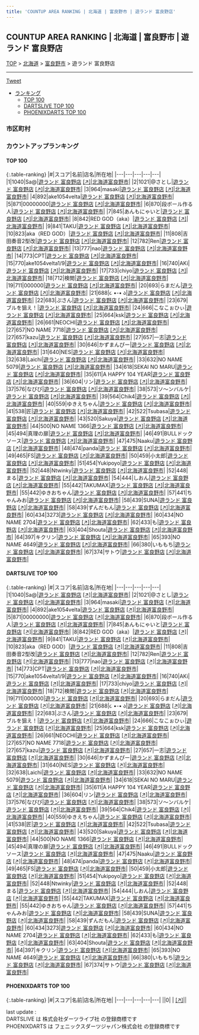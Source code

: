```yaml
---
title: 'COUNTUP AREA RANKING | 北海道 | 富良野市 | 遊ランド 富良野店'
---
```

## COUNTUP AREA RANKING | 北海道 | 富良野市 | 遊ランド 富良野店

[TOP](/darts/rank/) > [北海道](/darts/rank/北海道/) > [富良野市](/darts/rank/北海道/富良野市/) > 遊ランド 富良野店

___

<a href="https://twitter.com/share?ref_src=twsrc%5Etfw" data-text="COUNTUP AREA RANKING | 北海道富良野市遊ランド 富良野店" class="twitter-share-button" data-hashtags="DARTSLIVE,PHOENIXDARTS,darts,ダーツ" data-show-count="false">Tweet</a>

* [ランキング](#カウントアップランキング)
    * [TOP 100](#top-100)
    * [DARTSLIVE TOP 100](#dartslive-top-100)
    * [PHOENIXDARTS TOP 100](#phoenixdarts-top-100)

### 市区町村

<ul>

</ul>

### カウントアップランキング

#### TOP 100



{:.table-ranking}
|#|スコア|名前|店名|所在地|
|---|---|---|---|---|
|1|1040|<span class="rank-name-dl">Sa@</span>|<a href="/darts/rank/shops/1270241c1c98ce7f0d9b047a20a7ba1e.html">遊ランド 富良野店</a> <a href="https://search.dartslive.com/jp/shop/1270241c1c98ce7f0d9b047a20a7ba1e">[↗]</a>|<a href="/darts/rank/北海道/富良野市">北海道富良野市</a>|
|2|1021|<span class="rank-name-dl">@さとし</span>|<a href="/darts/rank/shops/1270241c1c98ce7f0d9b047a20a7ba1e.html">遊ランド 富良野店</a> <a href="https://search.dartslive.com/jp/shop/1270241c1c98ce7f0d9b047a20a7ba1e">[↗]</a>|<a href="/darts/rank/北海道/富良野市">北海道富良野市</a>|
|3|964|<span class="rank-name-dl">masaki</span>|<a href="/darts/rank/shops/1270241c1c98ce7f0d9b047a20a7ba1e.html">遊ランド 富良野店</a> <a href="https://search.dartslive.com/jp/shop/1270241c1c98ce7f0d9b047a20a7ba1e">[↗]</a>|<a href="/darts/rank/北海道/富良野市">北海道富良野市</a>|
|4|892|<span class="rank-name-dl">ake1054velta</span>|<a href="/darts/rank/shops/1270241c1c98ce7f0d9b047a20a7ba1e.html">遊ランド 富良野店</a> <a href="https://search.dartslive.com/jp/shop/1270241c1c98ce7f0d9b047a20a7ba1e">[↗]</a>|<a href="/darts/rank/北海道/富良野市">北海道富良野市</a>|
|5|871|<span class="rank-name-dl">00000000</span>|<a href="/darts/rank/shops/1270241c1c98ce7f0d9b047a20a7ba1e.html">遊ランド 富良野店</a> <a href="https://search.dartslive.com/jp/shop/1270241c1c98ce7f0d9b047a20a7ba1e">[↗]</a>|<a href="/darts/rank/北海道/富良野市">北海道富良野市</a>|
|6|870|<span class="rank-name-dl">段ボール作る人</span>|<a href="/darts/rank/shops/1270241c1c98ce7f0d9b047a20a7ba1e.html">遊ランド 富良野店</a> <a href="https://search.dartslive.com/jp/shop/1270241c1c98ce7f0d9b047a20a7ba1e">[↗]</a>|<a href="/darts/rank/北海道/富良野市">北海道富良野市</a>|
|7|845|<span class="rank-name-dl">あんもにゃいと</span>|<a href="/darts/rank/shops/1270241c1c98ce7f0d9b047a20a7ba1e.html">遊ランド 富良野店</a> <a href="https://search.dartslive.com/jp/shop/1270241c1c98ce7f0d9b047a20a7ba1e">[↗]</a>|<a href="/darts/rank/北海道/富良野市">北海道富良野市</a>|
|8|842|<span class="rank-name-dl">RED GOD（aka）</span>|<a href="/darts/rank/shops/1270241c1c98ce7f0d9b047a20a7ba1e.html">遊ランド 富良野店</a> <a href="https://search.dartslive.com/jp/shop/1270241c1c98ce7f0d9b047a20a7ba1e">[↗]</a>|<a href="/darts/rank/北海道/富良野市">北海道富良野市</a>|
|9|841|<span class="rank-name-dl">TAKU</span>|<a href="/darts/rank/shops/1270241c1c98ce7f0d9b047a20a7ba1e.html">遊ランド 富良野店</a> <a href="https://search.dartslive.com/jp/shop/1270241c1c98ce7f0d9b047a20a7ba1e">[↗]</a>|<a href="/darts/rank/北海道/富良野市">北海道富良野市</a>|
|10|823|<span class="rank-name-dl">aka（RED GOD）</span>|<a href="/darts/rank/shops/1270241c1c98ce7f0d9b047a20a7ba1e.html">遊ランド 富良野店</a> <a href="https://search.dartslive.com/jp/shop/1270241c1c98ce7f0d9b047a20a7ba1e">[↗]</a>|<a href="/darts/rank/北海道/富良野市">北海道富良野市</a>|
|11|808|<span class="rank-name-dl">吉田奏音2型改</span>|<a href="/darts/rank/shops/1270241c1c98ce7f0d9b047a20a7ba1e.html">遊ランド 富良野店</a> <a href="https://search.dartslive.com/jp/shop/1270241c1c98ce7f0d9b047a20a7ba1e">[↗]</a>|<a href="/darts/rank/北海道/富良野市">北海道富良野市</a>|
|12|782|<span class="rank-name-dl">Ren</span>|<a href="/darts/rank/shops/1270241c1c98ce7f0d9b047a20a7ba1e.html">遊ランド 富良野店</a> <a href="https://search.dartslive.com/jp/shop/1270241c1c98ce7f0d9b047a20a7ba1e">[↗]</a>|<a href="/darts/rank/北海道/富良野市">北海道富良野市</a>|
|13|777|<span class="rank-name-dl">nao</span>|<a href="/darts/rank/shops/1270241c1c98ce7f0d9b047a20a7ba1e.html">遊ランド 富良野店</a> <a href="https://search.dartslive.com/jp/shop/1270241c1c98ce7f0d9b047a20a7ba1e">[↗]</a>|<a href="/darts/rank/北海道/富良野市">北海道富良野市</a>|
|14|773|<span class="rank-name-dl">CPT</span>|<a href="/darts/rank/shops/1270241c1c98ce7f0d9b047a20a7ba1e.html">遊ランド 富良野店</a> <a href="https://search.dartslive.com/jp/shop/1270241c1c98ce7f0d9b047a20a7ba1e">[↗]</a>|<a href="/darts/rank/北海道/富良野市">北海道富良野市</a>|
|15|770|<span class="rank-name-dl">ake1054velta1/9</span>|<a href="/darts/rank/shops/1270241c1c98ce7f0d9b047a20a7ba1e.html">遊ランド 富良野店</a> <a href="https://search.dartslive.com/jp/shop/1270241c1c98ce7f0d9b047a20a7ba1e">[↗]</a>|<a href="/darts/rank/北海道/富良野市">北海道富良野市</a>|
|16|740|<span class="rank-name-dl">AKi</span>|<a href="/darts/rank/shops/1270241c1c98ce7f0d9b047a20a7ba1e.html">遊ランド 富良野店</a> <a href="https://search.dartslive.com/jp/shop/1270241c1c98ce7f0d9b047a20a7ba1e">[↗]</a>|<a href="/darts/rank/北海道/富良野市">北海道富良野市</a>|
|17|733|<span class="rank-name-dl">chiyo</span>|<a href="/darts/rank/shops/1270241c1c98ce7f0d9b047a20a7ba1e.html">遊ランド 富良野店</a> <a href="https://search.dartslive.com/jp/shop/1270241c1c98ce7f0d9b047a20a7ba1e">[↗]</a>|<a href="/darts/rank/北海道/富良野市">北海道富良野市</a>|
|18|712|<span class="rank-name-dl">検閲</span>|<a href="/darts/rank/shops/1270241c1c98ce7f0d9b047a20a7ba1e.html">遊ランド 富良野店</a> <a href="https://search.dartslive.com/jp/shop/1270241c1c98ce7f0d9b047a20a7ba1e">[↗]</a>|<a href="/darts/rank/北海道/富良野市">北海道富良野市</a>|
|19|711|<span class="rank-name-dl">000000</span>|<a href="/darts/rank/shops/1270241c1c98ce7f0d9b047a20a7ba1e.html">遊ランド 富良野店</a> <a href="https://search.dartslive.com/jp/shop/1270241c1c98ce7f0d9b047a20a7ba1e">[↗]</a>|<a href="/darts/rank/北海道/富良野市">北海道富良野市</a>|
|20|693|<span class="rank-name-dl">らまだん</span>|<a href="/darts/rank/shops/1270241c1c98ce7f0d9b047a20a7ba1e.html">遊ランド 富良野店</a> <a href="https://search.dartslive.com/jp/shop/1270241c1c98ce7f0d9b047a20a7ba1e">[↗]</a>|<a href="/darts/rank/北海道/富良野市">北海道富良野市</a>|
|21|688|<span class="rank-name-dl">૮ •-• ა</span>|<a href="/darts/rank/shops/1270241c1c98ce7f0d9b047a20a7ba1e.html">遊ランド 富良野店</a> <a href="https://search.dartslive.com/jp/shop/1270241c1c98ce7f0d9b047a20a7ba1e">[↗]</a>|<a href="/darts/rank/北海道/富良野市">北海道富良野市</a>|
|22|683|<span class="rank-name-dl">ぷさん</span>|<a href="/darts/rank/shops/1270241c1c98ce7f0d9b047a20a7ba1e.html">遊ランド 富良野店</a> <a href="https://search.dartslive.com/jp/shop/1270241c1c98ce7f0d9b047a20a7ba1e">[↗]</a>|<a href="/darts/rank/北海道/富良野市">北海道富良野市</a>|
|23|679|<span class="rank-name-dl">ブルを狙え！</span>|<a href="/darts/rank/shops/1270241c1c98ce7f0d9b047a20a7ba1e.html">遊ランド 富良野店</a> <a href="https://search.dartslive.com/jp/shop/1270241c1c98ce7f0d9b047a20a7ba1e">[↗]</a>|<a href="/darts/rank/北海道/富良野市">北海道富良野市</a>|
|24|666|<span class="rank-name-dl">こなこぉひぃ</span>|<a href="/darts/rank/shops/1270241c1c98ce7f0d9b047a20a7ba1e.html">遊ランド 富良野店</a> <a href="https://search.dartslive.com/jp/shop/1270241c1c98ce7f0d9b047a20a7ba1e">[↗]</a>|<a href="/darts/rank/北海道/富良野市">北海道富良野市</a>|
|25|664|<span class="rank-name-dl">ksk</span>|<a href="/darts/rank/shops/1270241c1c98ce7f0d9b047a20a7ba1e.html">遊ランド 富良野店</a> <a href="https://search.dartslive.com/jp/shop/1270241c1c98ce7f0d9b047a20a7ba1e">[↗]</a>|<a href="/darts/rank/北海道/富良野市">北海道富良野市</a>|
|26|661|<span class="rank-name-dl">NEOCHI</span>|<a href="/darts/rank/shops/1270241c1c98ce7f0d9b047a20a7ba1e.html">遊ランド 富良野店</a> <a href="https://search.dartslive.com/jp/shop/1270241c1c98ce7f0d9b047a20a7ba1e">[↗]</a>|<a href="/darts/rank/北海道/富良野市">北海道富良野市</a>|
|27|657|<span class="rank-name-dl">NO NAME 7718</span>|<a href="/darts/rank/shops/1270241c1c98ce7f0d9b047a20a7ba1e.html">遊ランド 富良野店</a> <a href="https://search.dartslive.com/jp/shop/1270241c1c98ce7f0d9b047a20a7ba1e">[↗]</a>|<a href="/darts/rank/北海道/富良野市">北海道富良野市</a>|
|27|657|<span class="rank-name-dl">kazu</span>|<a href="/darts/rank/shops/1270241c1c98ce7f0d9b047a20a7ba1e.html">遊ランド 富良野店</a> <a href="https://search.dartslive.com/jp/shop/1270241c1c98ce7f0d9b047a20a7ba1e">[↗]</a>|<a href="/darts/rank/北海道/富良野市">北海道富良野市</a>|
|27|657|<span class="rank-name-dl">一志</span>|<a href="/darts/rank/shops/1270241c1c98ce7f0d9b047a20a7ba1e.html">遊ランド 富良野店</a> <a href="https://search.dartslive.com/jp/shop/1270241c1c98ce7f0d9b047a20a7ba1e">[↗]</a>|<a href="/darts/rank/北海道/富良野市">北海道富良野市</a>|
|30|646|<span class="rank-name-dl">かずまんぴー</span>|<a href="/darts/rank/shops/1270241c1c98ce7f0d9b047a20a7ba1e.html">遊ランド 富良野店</a> <a href="https://search.dartslive.com/jp/shop/1270241c1c98ce7f0d9b047a20a7ba1e">[↗]</a>|<a href="/darts/rank/北海道/富良野市">北海道富良野市</a>|
|31|640|<span class="rank-name-dl">NES</span>|<a href="/darts/rank/shops/1270241c1c98ce7f0d9b047a20a7ba1e.html">遊ランド 富良野店</a> <a href="https://search.dartslive.com/jp/shop/1270241c1c98ce7f0d9b047a20a7ba1e">[↗]</a>|<a href="/darts/rank/北海道/富良野市">北海道富良野市</a>|
|32|638|<span class="rank-name-dl">Laichi</span>|<a href="/darts/rank/shops/1270241c1c98ce7f0d9b047a20a7ba1e.html">遊ランド 富良野店</a> <a href="https://search.dartslive.com/jp/shop/1270241c1c98ce7f0d9b047a20a7ba1e">[↗]</a>|<a href="/darts/rank/北海道/富良野市">北海道富良野市</a>|
|33|632|<span class="rank-name-dl">NO NAME 5079</span>|<a href="/darts/rank/shops/1270241c1c98ce7f0d9b047a20a7ba1e.html">遊ランド 富良野店</a> <a href="https://search.dartslive.com/jp/shop/1270241c1c98ce7f0d9b047a20a7ba1e">[↗]</a>|<a href="/darts/rank/北海道/富良野市">北海道富良野市</a>|
|34|618|<span class="rank-name-dl">SEKAI NO MARU</span>|<a href="/darts/rank/shops/1270241c1c98ce7f0d9b047a20a7ba1e.html">遊ランド 富良野店</a> <a href="https://search.dartslive.com/jp/shop/1270241c1c98ce7f0d9b047a20a7ba1e">[↗]</a>|<a href="/darts/rank/北海道/富良野市">北海道富良野市</a>|
|35|611|<span class="rank-name-dl">A HAPPY 104 YEAR</span>|<a href="/darts/rank/shops/1270241c1c98ce7f0d9b047a20a7ba1e.html">遊ランド 富良野店</a> <a href="https://search.dartslive.com/jp/shop/1270241c1c98ce7f0d9b047a20a7ba1e">[↗]</a>|<a href="/darts/rank/北海道/富良野市">北海道富良野市</a>|
|36|604|<span class="rank-name-dl">リン</span>|<a href="/darts/rank/shops/1270241c1c98ce7f0d9b047a20a7ba1e.html">遊ランド 富良野店</a> <a href="https://search.dartslive.com/jp/shop/1270241c1c98ce7f0d9b047a20a7ba1e">[↗]</a>|<a href="/darts/rank/北海道/富良野市">北海道富良野市</a>|
|37|576|<span class="rank-name-dl">なびび</span>|<a href="/darts/rank/shops/1270241c1c98ce7f0d9b047a20a7ba1e.html">遊ランド 富良野店</a> <a href="https://search.dartslive.com/jp/shop/1270241c1c98ce7f0d9b047a20a7ba1e">[↗]</a>|<a href="/darts/rank/北海道/富良野市">北海道富良野市</a>|
|38|573|<span class="rank-name-dl">ソ～ンバルケ</span>|<a href="/darts/rank/shops/1270241c1c98ce7f0d9b047a20a7ba1e.html">遊ランド 富良野店</a> <a href="https://search.dartslive.com/jp/shop/1270241c1c98ce7f0d9b047a20a7ba1e">[↗]</a>|<a href="/darts/rank/北海道/富良野市">北海道富良野市</a>|
|39|564|<span class="rank-name-dl">Chik4</span>|<a href="/darts/rank/shops/1270241c1c98ce7f0d9b047a20a7ba1e.html">遊ランド 富良野店</a> <a href="https://search.dartslive.com/jp/shop/1270241c1c98ce7f0d9b047a20a7ba1e">[↗]</a>|<a href="/darts/rank/北海道/富良野市">北海道富良野市</a>|
|40|559|<span class="rank-name-dl">ゆきえちゃん</span>|<a href="/darts/rank/shops/1270241c1c98ce7f0d9b047a20a7ba1e.html">遊ランド 富良野店</a> <a href="https://search.dartslive.com/jp/shop/1270241c1c98ce7f0d9b047a20a7ba1e">[↗]</a>|<a href="/darts/rank/北海道/富良野市">北海道富良野市</a>|
|41|538|<span class="rank-name-dl">匠</span>|<a href="/darts/rank/shops/1270241c1c98ce7f0d9b047a20a7ba1e.html">遊ランド 富良野店</a> <a href="https://search.dartslive.com/jp/shop/1270241c1c98ce7f0d9b047a20a7ba1e">[↗]</a>|<a href="/darts/rank/北海道/富良野市">北海道富良野市</a>|
|42|522|<span class="rank-name-dl">Tsubasa</span>|<a href="/darts/rank/shops/1270241c1c98ce7f0d9b047a20a7ba1e.html">遊ランド 富良野店</a> <a href="https://search.dartslive.com/jp/shop/1270241c1c98ce7f0d9b047a20a7ba1e">[↗]</a>|<a href="/darts/rank/北海道/富良野市">北海道富良野市</a>|
|43|520|<span class="rank-name-dl">Sakuya</span>|<a href="/darts/rank/shops/1270241c1c98ce7f0d9b047a20a7ba1e.html">遊ランド 富良野店</a> <a href="https://search.dartslive.com/jp/shop/1270241c1c98ce7f0d9b047a20a7ba1e">[↗]</a>|<a href="/darts/rank/北海道/富良野市">北海道富良野市</a>|
|44|500|<span class="rank-name-dl">NO NAME 1366</span>|<a href="/darts/rank/shops/1270241c1c98ce7f0d9b047a20a7ba1e.html">遊ランド 富良野店</a> <a href="https://search.dartslive.com/jp/shop/1270241c1c98ce7f0d9b047a20a7ba1e">[↗]</a>|<a href="/darts/rank/北海道/富良野市">北海道富良野市</a>|
|45|494|<span class="rank-name-dl">真理の扉</span>|<a href="/darts/rank/shops/1270241c1c98ce7f0d9b047a20a7ba1e.html">遊ランド 富良野店</a> <a href="https://search.dartslive.com/jp/shop/1270241c1c98ce7f0d9b047a20a7ba1e">[↗]</a>|<a href="/darts/rank/北海道/富良野市">北海道富良野市</a>|
|46|491|<span class="rank-name-dl">BULLドックソース</span>|<a href="/darts/rank/shops/1270241c1c98ce7f0d9b047a20a7ba1e.html">遊ランド 富良野店</a> <a href="https://search.dartslive.com/jp/shop/1270241c1c98ce7f0d9b047a20a7ba1e">[↗]</a>|<a href="/darts/rank/北海道/富良野市">北海道富良野市</a>|
|47|475|<span class="rank-name-dl">Naaku</span>|<a href="/darts/rank/shops/1270241c1c98ce7f0d9b047a20a7ba1e.html">遊ランド 富良野店</a> <a href="https://search.dartslive.com/jp/shop/1270241c1c98ce7f0d9b047a20a7ba1e">[↗]</a>|<a href="/darts/rank/北海道/富良野市">北海道富良野市</a>|
|48|474|<span class="rank-name-dl">panda</span>|<a href="/darts/rank/shops/1270241c1c98ce7f0d9b047a20a7ba1e.html">遊ランド 富良野店</a> <a href="https://search.dartslive.com/jp/shop/1270241c1c98ce7f0d9b047a20a7ba1e">[↗]</a>|<a href="/darts/rank/北海道/富良野市">北海道富良野市</a>|
|49|465|<span class="rank-name-dl">FS</span>|<a href="/darts/rank/shops/1270241c1c98ce7f0d9b047a20a7ba1e.html">遊ランド 富良野店</a> <a href="https://search.dartslive.com/jp/shop/1270241c1c98ce7f0d9b047a20a7ba1e">[↗]</a>|<a href="/darts/rank/北海道/富良野市">北海道富良野市</a>|
|50|459|<span class="rank-name-dl">小太郎</span>|<a href="/darts/rank/shops/1270241c1c98ce7f0d9b047a20a7ba1e.html">遊ランド 富良野店</a> <a href="https://search.dartslive.com/jp/shop/1270241c1c98ce7f0d9b047a20a7ba1e">[↗]</a>|<a href="/darts/rank/北海道/富良野市">北海道富良野市</a>|
|51|454|<span class="rank-name-dl">Yukipoyo</span>|<a href="/darts/rank/shops/1270241c1c98ce7f0d9b047a20a7ba1e.html">遊ランド 富良野店</a> <a href="https://search.dartslive.com/jp/shop/1270241c1c98ce7f0d9b047a20a7ba1e">[↗]</a>|<a href="/darts/rank/北海道/富良野市">北海道富良野市</a>|
|52|448|<span class="rank-name-dl">Ntwinky</span>|<a href="/darts/rank/shops/1270241c1c98ce7f0d9b047a20a7ba1e.html">遊ランド 富良野店</a> <a href="https://search.dartslive.com/jp/shop/1270241c1c98ce7f0d9b047a20a7ba1e">[↗]</a>|<a href="/darts/rank/北海道/富良野市">北海道富良野市</a>|
|52|448|<span class="rank-name-dl">まる</span>|<a href="/darts/rank/shops/1270241c1c98ce7f0d9b047a20a7ba1e.html">遊ランド 富良野店</a> <a href="https://search.dartslive.com/jp/shop/1270241c1c98ce7f0d9b047a20a7ba1e">[↗]</a>|<a href="/darts/rank/北海道/富良野市">北海道富良野市</a>|
|54|444|<span class="rank-name-dl">しおん</span>|<a href="/darts/rank/shops/1270241c1c98ce7f0d9b047a20a7ba1e.html">遊ランド 富良野店</a> <a href="https://search.dartslive.com/jp/shop/1270241c1c98ce7f0d9b047a20a7ba1e">[↗]</a>|<a href="/darts/rank/北海道/富良野市">北海道富良野市</a>|
|55|442|<span class="rank-name-dl">TAKUMAX</span>|<a href="/darts/rank/shops/1270241c1c98ce7f0d9b047a20a7ba1e.html">遊ランド 富良野店</a> <a href="https://search.dartslive.com/jp/shop/1270241c1c98ce7f0d9b047a20a7ba1e">[↗]</a>|<a href="/darts/rank/北海道/富良野市">北海道富良野市</a>|
|55|442|<span class="rank-name-dl">ゆきおちゃん</span>|<a href="/darts/rank/shops/1270241c1c98ce7f0d9b047a20a7ba1e.html">遊ランド 富良野店</a> <a href="https://search.dartslive.com/jp/shop/1270241c1c98ce7f0d9b047a20a7ba1e">[↗]</a>|<a href="/darts/rank/北海道/富良野市">北海道富良野市</a>|
|57|441|<span class="rank-name-dl">ちゃんみお</span>|<a href="/darts/rank/shops/1270241c1c98ce7f0d9b047a20a7ba1e.html">遊ランド 富良野店</a> <a href="https://search.dartslive.com/jp/shop/1270241c1c98ce7f0d9b047a20a7ba1e">[↗]</a>|<a href="/darts/rank/北海道/富良野市">北海道富良野市</a>|
|58|439|<span class="rank-name-dl">SUNA</span>|<a href="/darts/rank/shops/1270241c1c98ce7f0d9b047a20a7ba1e.html">遊ランド 富良野店</a> <a href="https://search.dartslive.com/jp/shop/1270241c1c98ce7f0d9b047a20a7ba1e">[↗]</a>|<a href="/darts/rank/北海道/富良野市">北海道富良野市</a>|
|58|439|<span class="rank-name-dl">ずんだもん</span>|<a href="/darts/rank/shops/1270241c1c98ce7f0d9b047a20a7ba1e.html">遊ランド 富良野店</a> <a href="https://search.dartslive.com/jp/shop/1270241c1c98ce7f0d9b047a20a7ba1e">[↗]</a>|<a href="/darts/rank/北海道/富良野市">北海道富良野市</a>|
|60|434|<span class="rank-name-dl">3273</span>|<a href="/darts/rank/shops/1270241c1c98ce7f0d9b047a20a7ba1e.html">遊ランド 富良野店</a> <a href="https://search.dartslive.com/jp/shop/1270241c1c98ce7f0d9b047a20a7ba1e">[↗]</a>|<a href="/darts/rank/北海道/富良野市">北海道富良野市</a>|
|60|434|<span class="rank-name-dl">NO NAME 2704</span>|<a href="/darts/rank/shops/1270241c1c98ce7f0d9b047a20a7ba1e.html">遊ランド 富良野店</a> <a href="https://search.dartslive.com/jp/shop/1270241c1c98ce7f0d9b047a20a7ba1e">[↗]</a>|<a href="/darts/rank/北海道/富良野市">北海道富良野市</a>|
|62|433|<span class="rank-name-dl">も</span>|<a href="/darts/rank/shops/1270241c1c98ce7f0d9b047a20a7ba1e.html">遊ランド 富良野店</a> <a href="https://search.dartslive.com/jp/shop/1270241c1c98ce7f0d9b047a20a7ba1e">[↗]</a>|<a href="/darts/rank/北海道/富良野市">北海道富良野市</a>|
|63|404|<span class="rank-name-dl">Shouta</span>|<a href="/darts/rank/shops/1270241c1c98ce7f0d9b047a20a7ba1e.html">遊ランド 富良野店</a> <a href="https://search.dartslive.com/jp/shop/1270241c1c98ce7f0d9b047a20a7ba1e">[↗]</a>|<a href="/darts/rank/北海道/富良野市">北海道富良野市</a>|
|64|397|<span class="rank-name-dl">キクリン</span>|<a href="/darts/rank/shops/1270241c1c98ce7f0d9b047a20a7ba1e.html">遊ランド 富良野店</a> <a href="https://search.dartslive.com/jp/shop/1270241c1c98ce7f0d9b047a20a7ba1e">[↗]</a>|<a href="/darts/rank/北海道/富良野市">北海道富良野市</a>|
|65|393|<span class="rank-name-dl">NO NAME 4649</span>|<a href="/darts/rank/shops/1270241c1c98ce7f0d9b047a20a7ba1e.html">遊ランド 富良野店</a> <a href="https://search.dartslive.com/jp/shop/1270241c1c98ce7f0d9b047a20a7ba1e">[↗]</a>|<a href="/darts/rank/北海道/富良野市">北海道富良野市</a>|
|66|380|<span class="rank-name-dl">いももち</span>|<a href="/darts/rank/shops/1270241c1c98ce7f0d9b047a20a7ba1e.html">遊ランド 富良野店</a> <a href="https://search.dartslive.com/jp/shop/1270241c1c98ce7f0d9b047a20a7ba1e">[↗]</a>|<a href="/darts/rank/北海道/富良野市">北海道富良野市</a>|
|67|374|<span class="rank-name-dl">サトウ</span>|<a href="/darts/rank/shops/1270241c1c98ce7f0d9b047a20a7ba1e.html">遊ランド 富良野店</a> <a href="https://search.dartslive.com/jp/shop/1270241c1c98ce7f0d9b047a20a7ba1e">[↗]</a>|<a href="/darts/rank/北海道/富良野市">北海道富良野市</a>|


#### DARTSLIVE TOP 100



{:.table-ranking}
|#|スコア|名前|店名|所在地|
|---|---|---|---|---|
|1|1040|<span class="rank-name-dl">Sa@</span>|<a href="/darts/rank/shops/1270241c1c98ce7f0d9b047a20a7ba1e.html">遊ランド 富良野店</a> <a href="https://search.dartslive.com/jp/shop/1270241c1c98ce7f0d9b047a20a7ba1e">[↗]</a>|<a href="/darts/rank/北海道/富良野市">北海道富良野市</a>|
|2|1021|<span class="rank-name-dl">@さとし</span>|<a href="/darts/rank/shops/1270241c1c98ce7f0d9b047a20a7ba1e.html">遊ランド 富良野店</a> <a href="https://search.dartslive.com/jp/shop/1270241c1c98ce7f0d9b047a20a7ba1e">[↗]</a>|<a href="/darts/rank/北海道/富良野市">北海道富良野市</a>|
|3|964|<span class="rank-name-dl">masaki</span>|<a href="/darts/rank/shops/1270241c1c98ce7f0d9b047a20a7ba1e.html">遊ランド 富良野店</a> <a href="https://search.dartslive.com/jp/shop/1270241c1c98ce7f0d9b047a20a7ba1e">[↗]</a>|<a href="/darts/rank/北海道/富良野市">北海道富良野市</a>|
|4|892|<span class="rank-name-dl">ake1054velta</span>|<a href="/darts/rank/shops/1270241c1c98ce7f0d9b047a20a7ba1e.html">遊ランド 富良野店</a> <a href="https://search.dartslive.com/jp/shop/1270241c1c98ce7f0d9b047a20a7ba1e">[↗]</a>|<a href="/darts/rank/北海道/富良野市">北海道富良野市</a>|
|5|871|<span class="rank-name-dl">00000000</span>|<a href="/darts/rank/shops/1270241c1c98ce7f0d9b047a20a7ba1e.html">遊ランド 富良野店</a> <a href="https://search.dartslive.com/jp/shop/1270241c1c98ce7f0d9b047a20a7ba1e">[↗]</a>|<a href="/darts/rank/北海道/富良野市">北海道富良野市</a>|
|6|870|<span class="rank-name-dl">段ボール作る人</span>|<a href="/darts/rank/shops/1270241c1c98ce7f0d9b047a20a7ba1e.html">遊ランド 富良野店</a> <a href="https://search.dartslive.com/jp/shop/1270241c1c98ce7f0d9b047a20a7ba1e">[↗]</a>|<a href="/darts/rank/北海道/富良野市">北海道富良野市</a>|
|7|845|<span class="rank-name-dl">あんもにゃいと</span>|<a href="/darts/rank/shops/1270241c1c98ce7f0d9b047a20a7ba1e.html">遊ランド 富良野店</a> <a href="https://search.dartslive.com/jp/shop/1270241c1c98ce7f0d9b047a20a7ba1e">[↗]</a>|<a href="/darts/rank/北海道/富良野市">北海道富良野市</a>|
|8|842|<span class="rank-name-dl">RED GOD（aka）</span>|<a href="/darts/rank/shops/1270241c1c98ce7f0d9b047a20a7ba1e.html">遊ランド 富良野店</a> <a href="https://search.dartslive.com/jp/shop/1270241c1c98ce7f0d9b047a20a7ba1e">[↗]</a>|<a href="/darts/rank/北海道/富良野市">北海道富良野市</a>|
|9|841|<span class="rank-name-dl">TAKU</span>|<a href="/darts/rank/shops/1270241c1c98ce7f0d9b047a20a7ba1e.html">遊ランド 富良野店</a> <a href="https://search.dartslive.com/jp/shop/1270241c1c98ce7f0d9b047a20a7ba1e">[↗]</a>|<a href="/darts/rank/北海道/富良野市">北海道富良野市</a>|
|10|823|<span class="rank-name-dl">aka（RED GOD）</span>|<a href="/darts/rank/shops/1270241c1c98ce7f0d9b047a20a7ba1e.html">遊ランド 富良野店</a> <a href="https://search.dartslive.com/jp/shop/1270241c1c98ce7f0d9b047a20a7ba1e">[↗]</a>|<a href="/darts/rank/北海道/富良野市">北海道富良野市</a>|
|11|808|<span class="rank-name-dl">吉田奏音2型改</span>|<a href="/darts/rank/shops/1270241c1c98ce7f0d9b047a20a7ba1e.html">遊ランド 富良野店</a> <a href="https://search.dartslive.com/jp/shop/1270241c1c98ce7f0d9b047a20a7ba1e">[↗]</a>|<a href="/darts/rank/北海道/富良野市">北海道富良野市</a>|
|12|782|<span class="rank-name-dl">Ren</span>|<a href="/darts/rank/shops/1270241c1c98ce7f0d9b047a20a7ba1e.html">遊ランド 富良野店</a> <a href="https://search.dartslive.com/jp/shop/1270241c1c98ce7f0d9b047a20a7ba1e">[↗]</a>|<a href="/darts/rank/北海道/富良野市">北海道富良野市</a>|
|13|777|<span class="rank-name-dl">nao</span>|<a href="/darts/rank/shops/1270241c1c98ce7f0d9b047a20a7ba1e.html">遊ランド 富良野店</a> <a href="https://search.dartslive.com/jp/shop/1270241c1c98ce7f0d9b047a20a7ba1e">[↗]</a>|<a href="/darts/rank/北海道/富良野市">北海道富良野市</a>|
|14|773|<span class="rank-name-dl">CPT</span>|<a href="/darts/rank/shops/1270241c1c98ce7f0d9b047a20a7ba1e.html">遊ランド 富良野店</a> <a href="https://search.dartslive.com/jp/shop/1270241c1c98ce7f0d9b047a20a7ba1e">[↗]</a>|<a href="/darts/rank/北海道/富良野市">北海道富良野市</a>|
|15|770|<span class="rank-name-dl">ake1054velta1/9</span>|<a href="/darts/rank/shops/1270241c1c98ce7f0d9b047a20a7ba1e.html">遊ランド 富良野店</a> <a href="https://search.dartslive.com/jp/shop/1270241c1c98ce7f0d9b047a20a7ba1e">[↗]</a>|<a href="/darts/rank/北海道/富良野市">北海道富良野市</a>|
|16|740|<span class="rank-name-dl">AKi</span>|<a href="/darts/rank/shops/1270241c1c98ce7f0d9b047a20a7ba1e.html">遊ランド 富良野店</a> <a href="https://search.dartslive.com/jp/shop/1270241c1c98ce7f0d9b047a20a7ba1e">[↗]</a>|<a href="/darts/rank/北海道/富良野市">北海道富良野市</a>|
|17|733|<span class="rank-name-dl">chiyo</span>|<a href="/darts/rank/shops/1270241c1c98ce7f0d9b047a20a7ba1e.html">遊ランド 富良野店</a> <a href="https://search.dartslive.com/jp/shop/1270241c1c98ce7f0d9b047a20a7ba1e">[↗]</a>|<a href="/darts/rank/北海道/富良野市">北海道富良野市</a>|
|18|712|<span class="rank-name-dl">検閲</span>|<a href="/darts/rank/shops/1270241c1c98ce7f0d9b047a20a7ba1e.html">遊ランド 富良野店</a> <a href="https://search.dartslive.com/jp/shop/1270241c1c98ce7f0d9b047a20a7ba1e">[↗]</a>|<a href="/darts/rank/北海道/富良野市">北海道富良野市</a>|
|19|711|<span class="rank-name-dl">000000</span>|<a href="/darts/rank/shops/1270241c1c98ce7f0d9b047a20a7ba1e.html">遊ランド 富良野店</a> <a href="https://search.dartslive.com/jp/shop/1270241c1c98ce7f0d9b047a20a7ba1e">[↗]</a>|<a href="/darts/rank/北海道/富良野市">北海道富良野市</a>|
|20|693|<span class="rank-name-dl">らまだん</span>|<a href="/darts/rank/shops/1270241c1c98ce7f0d9b047a20a7ba1e.html">遊ランド 富良野店</a> <a href="https://search.dartslive.com/jp/shop/1270241c1c98ce7f0d9b047a20a7ba1e">[↗]</a>|<a href="/darts/rank/北海道/富良野市">北海道富良野市</a>|
|21|688|<span class="rank-name-dl">૮ •-• ა</span>|<a href="/darts/rank/shops/1270241c1c98ce7f0d9b047a20a7ba1e.html">遊ランド 富良野店</a> <a href="https://search.dartslive.com/jp/shop/1270241c1c98ce7f0d9b047a20a7ba1e">[↗]</a>|<a href="/darts/rank/北海道/富良野市">北海道富良野市</a>|
|22|683|<span class="rank-name-dl">ぷさん</span>|<a href="/darts/rank/shops/1270241c1c98ce7f0d9b047a20a7ba1e.html">遊ランド 富良野店</a> <a href="https://search.dartslive.com/jp/shop/1270241c1c98ce7f0d9b047a20a7ba1e">[↗]</a>|<a href="/darts/rank/北海道/富良野市">北海道富良野市</a>|
|23|679|<span class="rank-name-dl">ブルを狙え！</span>|<a href="/darts/rank/shops/1270241c1c98ce7f0d9b047a20a7ba1e.html">遊ランド 富良野店</a> <a href="https://search.dartslive.com/jp/shop/1270241c1c98ce7f0d9b047a20a7ba1e">[↗]</a>|<a href="/darts/rank/北海道/富良野市">北海道富良野市</a>|
|24|666|<span class="rank-name-dl">こなこぉひぃ</span>|<a href="/darts/rank/shops/1270241c1c98ce7f0d9b047a20a7ba1e.html">遊ランド 富良野店</a> <a href="https://search.dartslive.com/jp/shop/1270241c1c98ce7f0d9b047a20a7ba1e">[↗]</a>|<a href="/darts/rank/北海道/富良野市">北海道富良野市</a>|
|25|664|<span class="rank-name-dl">ksk</span>|<a href="/darts/rank/shops/1270241c1c98ce7f0d9b047a20a7ba1e.html">遊ランド 富良野店</a> <a href="https://search.dartslive.com/jp/shop/1270241c1c98ce7f0d9b047a20a7ba1e">[↗]</a>|<a href="/darts/rank/北海道/富良野市">北海道富良野市</a>|
|26|661|<span class="rank-name-dl">NEOCHI</span>|<a href="/darts/rank/shops/1270241c1c98ce7f0d9b047a20a7ba1e.html">遊ランド 富良野店</a> <a href="https://search.dartslive.com/jp/shop/1270241c1c98ce7f0d9b047a20a7ba1e">[↗]</a>|<a href="/darts/rank/北海道/富良野市">北海道富良野市</a>|
|27|657|<span class="rank-name-dl">NO NAME 7718</span>|<a href="/darts/rank/shops/1270241c1c98ce7f0d9b047a20a7ba1e.html">遊ランド 富良野店</a> <a href="https://search.dartslive.com/jp/shop/1270241c1c98ce7f0d9b047a20a7ba1e">[↗]</a>|<a href="/darts/rank/北海道/富良野市">北海道富良野市</a>|
|27|657|<span class="rank-name-dl">kazu</span>|<a href="/darts/rank/shops/1270241c1c98ce7f0d9b047a20a7ba1e.html">遊ランド 富良野店</a> <a href="https://search.dartslive.com/jp/shop/1270241c1c98ce7f0d9b047a20a7ba1e">[↗]</a>|<a href="/darts/rank/北海道/富良野市">北海道富良野市</a>|
|27|657|<span class="rank-name-dl">一志</span>|<a href="/darts/rank/shops/1270241c1c98ce7f0d9b047a20a7ba1e.html">遊ランド 富良野店</a> <a href="https://search.dartslive.com/jp/shop/1270241c1c98ce7f0d9b047a20a7ba1e">[↗]</a>|<a href="/darts/rank/北海道/富良野市">北海道富良野市</a>|
|30|646|<span class="rank-name-dl">かずまんぴー</span>|<a href="/darts/rank/shops/1270241c1c98ce7f0d9b047a20a7ba1e.html">遊ランド 富良野店</a> <a href="https://search.dartslive.com/jp/shop/1270241c1c98ce7f0d9b047a20a7ba1e">[↗]</a>|<a href="/darts/rank/北海道/富良野市">北海道富良野市</a>|
|31|640|<span class="rank-name-dl">NES</span>|<a href="/darts/rank/shops/1270241c1c98ce7f0d9b047a20a7ba1e.html">遊ランド 富良野店</a> <a href="https://search.dartslive.com/jp/shop/1270241c1c98ce7f0d9b047a20a7ba1e">[↗]</a>|<a href="/darts/rank/北海道/富良野市">北海道富良野市</a>|
|32|638|<span class="rank-name-dl">Laichi</span>|<a href="/darts/rank/shops/1270241c1c98ce7f0d9b047a20a7ba1e.html">遊ランド 富良野店</a> <a href="https://search.dartslive.com/jp/shop/1270241c1c98ce7f0d9b047a20a7ba1e">[↗]</a>|<a href="/darts/rank/北海道/富良野市">北海道富良野市</a>|
|33|632|<span class="rank-name-dl">NO NAME 5079</span>|<a href="/darts/rank/shops/1270241c1c98ce7f0d9b047a20a7ba1e.html">遊ランド 富良野店</a> <a href="https://search.dartslive.com/jp/shop/1270241c1c98ce7f0d9b047a20a7ba1e">[↗]</a>|<a href="/darts/rank/北海道/富良野市">北海道富良野市</a>|
|34|618|<span class="rank-name-dl">SEKAI NO MARU</span>|<a href="/darts/rank/shops/1270241c1c98ce7f0d9b047a20a7ba1e.html">遊ランド 富良野店</a> <a href="https://search.dartslive.com/jp/shop/1270241c1c98ce7f0d9b047a20a7ba1e">[↗]</a>|<a href="/darts/rank/北海道/富良野市">北海道富良野市</a>|
|35|611|<span class="rank-name-dl">A HAPPY 104 YEAR</span>|<a href="/darts/rank/shops/1270241c1c98ce7f0d9b047a20a7ba1e.html">遊ランド 富良野店</a> <a href="https://search.dartslive.com/jp/shop/1270241c1c98ce7f0d9b047a20a7ba1e">[↗]</a>|<a href="/darts/rank/北海道/富良野市">北海道富良野市</a>|
|36|604|<span class="rank-name-dl">リン</span>|<a href="/darts/rank/shops/1270241c1c98ce7f0d9b047a20a7ba1e.html">遊ランド 富良野店</a> <a href="https://search.dartslive.com/jp/shop/1270241c1c98ce7f0d9b047a20a7ba1e">[↗]</a>|<a href="/darts/rank/北海道/富良野市">北海道富良野市</a>|
|37|576|<span class="rank-name-dl">なびび</span>|<a href="/darts/rank/shops/1270241c1c98ce7f0d9b047a20a7ba1e.html">遊ランド 富良野店</a> <a href="https://search.dartslive.com/jp/shop/1270241c1c98ce7f0d9b047a20a7ba1e">[↗]</a>|<a href="/darts/rank/北海道/富良野市">北海道富良野市</a>|
|38|573|<span class="rank-name-dl">ソ～ンバルケ</span>|<a href="/darts/rank/shops/1270241c1c98ce7f0d9b047a20a7ba1e.html">遊ランド 富良野店</a> <a href="https://search.dartslive.com/jp/shop/1270241c1c98ce7f0d9b047a20a7ba1e">[↗]</a>|<a href="/darts/rank/北海道/富良野市">北海道富良野市</a>|
|39|564|<span class="rank-name-dl">Chik4</span>|<a href="/darts/rank/shops/1270241c1c98ce7f0d9b047a20a7ba1e.html">遊ランド 富良野店</a> <a href="https://search.dartslive.com/jp/shop/1270241c1c98ce7f0d9b047a20a7ba1e">[↗]</a>|<a href="/darts/rank/北海道/富良野市">北海道富良野市</a>|
|40|559|<span class="rank-name-dl">ゆきえちゃん</span>|<a href="/darts/rank/shops/1270241c1c98ce7f0d9b047a20a7ba1e.html">遊ランド 富良野店</a> <a href="https://search.dartslive.com/jp/shop/1270241c1c98ce7f0d9b047a20a7ba1e">[↗]</a>|<a href="/darts/rank/北海道/富良野市">北海道富良野市</a>|
|41|538|<span class="rank-name-dl">匠</span>|<a href="/darts/rank/shops/1270241c1c98ce7f0d9b047a20a7ba1e.html">遊ランド 富良野店</a> <a href="https://search.dartslive.com/jp/shop/1270241c1c98ce7f0d9b047a20a7ba1e">[↗]</a>|<a href="/darts/rank/北海道/富良野市">北海道富良野市</a>|
|42|522|<span class="rank-name-dl">Tsubasa</span>|<a href="/darts/rank/shops/1270241c1c98ce7f0d9b047a20a7ba1e.html">遊ランド 富良野店</a> <a href="https://search.dartslive.com/jp/shop/1270241c1c98ce7f0d9b047a20a7ba1e">[↗]</a>|<a href="/darts/rank/北海道/富良野市">北海道富良野市</a>|
|43|520|<span class="rank-name-dl">Sakuya</span>|<a href="/darts/rank/shops/1270241c1c98ce7f0d9b047a20a7ba1e.html">遊ランド 富良野店</a> <a href="https://search.dartslive.com/jp/shop/1270241c1c98ce7f0d9b047a20a7ba1e">[↗]</a>|<a href="/darts/rank/北海道/富良野市">北海道富良野市</a>|
|44|500|<span class="rank-name-dl">NO NAME 1366</span>|<a href="/darts/rank/shops/1270241c1c98ce7f0d9b047a20a7ba1e.html">遊ランド 富良野店</a> <a href="https://search.dartslive.com/jp/shop/1270241c1c98ce7f0d9b047a20a7ba1e">[↗]</a>|<a href="/darts/rank/北海道/富良野市">北海道富良野市</a>|
|45|494|<span class="rank-name-dl">真理の扉</span>|<a href="/darts/rank/shops/1270241c1c98ce7f0d9b047a20a7ba1e.html">遊ランド 富良野店</a> <a href="https://search.dartslive.com/jp/shop/1270241c1c98ce7f0d9b047a20a7ba1e">[↗]</a>|<a href="/darts/rank/北海道/富良野市">北海道富良野市</a>|
|46|491|<span class="rank-name-dl">BULLドックソース</span>|<a href="/darts/rank/shops/1270241c1c98ce7f0d9b047a20a7ba1e.html">遊ランド 富良野店</a> <a href="https://search.dartslive.com/jp/shop/1270241c1c98ce7f0d9b047a20a7ba1e">[↗]</a>|<a href="/darts/rank/北海道/富良野市">北海道富良野市</a>|
|47|475|<span class="rank-name-dl">Naaku</span>|<a href="/darts/rank/shops/1270241c1c98ce7f0d9b047a20a7ba1e.html">遊ランド 富良野店</a> <a href="https://search.dartslive.com/jp/shop/1270241c1c98ce7f0d9b047a20a7ba1e">[↗]</a>|<a href="/darts/rank/北海道/富良野市">北海道富良野市</a>|
|48|474|<span class="rank-name-dl">panda</span>|<a href="/darts/rank/shops/1270241c1c98ce7f0d9b047a20a7ba1e.html">遊ランド 富良野店</a> <a href="https://search.dartslive.com/jp/shop/1270241c1c98ce7f0d9b047a20a7ba1e">[↗]</a>|<a href="/darts/rank/北海道/富良野市">北海道富良野市</a>|
|49|465|<span class="rank-name-dl">FS</span>|<a href="/darts/rank/shops/1270241c1c98ce7f0d9b047a20a7ba1e.html">遊ランド 富良野店</a> <a href="https://search.dartslive.com/jp/shop/1270241c1c98ce7f0d9b047a20a7ba1e">[↗]</a>|<a href="/darts/rank/北海道/富良野市">北海道富良野市</a>|
|50|459|<span class="rank-name-dl">小太郎</span>|<a href="/darts/rank/shops/1270241c1c98ce7f0d9b047a20a7ba1e.html">遊ランド 富良野店</a> <a href="https://search.dartslive.com/jp/shop/1270241c1c98ce7f0d9b047a20a7ba1e">[↗]</a>|<a href="/darts/rank/北海道/富良野市">北海道富良野市</a>|
|51|454|<span class="rank-name-dl">Yukipoyo</span>|<a href="/darts/rank/shops/1270241c1c98ce7f0d9b047a20a7ba1e.html">遊ランド 富良野店</a> <a href="https://search.dartslive.com/jp/shop/1270241c1c98ce7f0d9b047a20a7ba1e">[↗]</a>|<a href="/darts/rank/北海道/富良野市">北海道富良野市</a>|
|52|448|<span class="rank-name-dl">Ntwinky</span>|<a href="/darts/rank/shops/1270241c1c98ce7f0d9b047a20a7ba1e.html">遊ランド 富良野店</a> <a href="https://search.dartslive.com/jp/shop/1270241c1c98ce7f0d9b047a20a7ba1e">[↗]</a>|<a href="/darts/rank/北海道/富良野市">北海道富良野市</a>|
|52|448|<span class="rank-name-dl">まる</span>|<a href="/darts/rank/shops/1270241c1c98ce7f0d9b047a20a7ba1e.html">遊ランド 富良野店</a> <a href="https://search.dartslive.com/jp/shop/1270241c1c98ce7f0d9b047a20a7ba1e">[↗]</a>|<a href="/darts/rank/北海道/富良野市">北海道富良野市</a>|
|54|444|<span class="rank-name-dl">しおん</span>|<a href="/darts/rank/shops/1270241c1c98ce7f0d9b047a20a7ba1e.html">遊ランド 富良野店</a> <a href="https://search.dartslive.com/jp/shop/1270241c1c98ce7f0d9b047a20a7ba1e">[↗]</a>|<a href="/darts/rank/北海道/富良野市">北海道富良野市</a>|
|55|442|<span class="rank-name-dl">TAKUMAX</span>|<a href="/darts/rank/shops/1270241c1c98ce7f0d9b047a20a7ba1e.html">遊ランド 富良野店</a> <a href="https://search.dartslive.com/jp/shop/1270241c1c98ce7f0d9b047a20a7ba1e">[↗]</a>|<a href="/darts/rank/北海道/富良野市">北海道富良野市</a>|
|55|442|<span class="rank-name-dl">ゆきおちゃん</span>|<a href="/darts/rank/shops/1270241c1c98ce7f0d9b047a20a7ba1e.html">遊ランド 富良野店</a> <a href="https://search.dartslive.com/jp/shop/1270241c1c98ce7f0d9b047a20a7ba1e">[↗]</a>|<a href="/darts/rank/北海道/富良野市">北海道富良野市</a>|
|57|441|<span class="rank-name-dl">ちゃんみお</span>|<a href="/darts/rank/shops/1270241c1c98ce7f0d9b047a20a7ba1e.html">遊ランド 富良野店</a> <a href="https://search.dartslive.com/jp/shop/1270241c1c98ce7f0d9b047a20a7ba1e">[↗]</a>|<a href="/darts/rank/北海道/富良野市">北海道富良野市</a>|
|58|439|<span class="rank-name-dl">SUNA</span>|<a href="/darts/rank/shops/1270241c1c98ce7f0d9b047a20a7ba1e.html">遊ランド 富良野店</a> <a href="https://search.dartslive.com/jp/shop/1270241c1c98ce7f0d9b047a20a7ba1e">[↗]</a>|<a href="/darts/rank/北海道/富良野市">北海道富良野市</a>|
|58|439|<span class="rank-name-dl">ずんだもん</span>|<a href="/darts/rank/shops/1270241c1c98ce7f0d9b047a20a7ba1e.html">遊ランド 富良野店</a> <a href="https://search.dartslive.com/jp/shop/1270241c1c98ce7f0d9b047a20a7ba1e">[↗]</a>|<a href="/darts/rank/北海道/富良野市">北海道富良野市</a>|
|60|434|<span class="rank-name-dl">3273</span>|<a href="/darts/rank/shops/1270241c1c98ce7f0d9b047a20a7ba1e.html">遊ランド 富良野店</a> <a href="https://search.dartslive.com/jp/shop/1270241c1c98ce7f0d9b047a20a7ba1e">[↗]</a>|<a href="/darts/rank/北海道/富良野市">北海道富良野市</a>|
|60|434|<span class="rank-name-dl">NO NAME 2704</span>|<a href="/darts/rank/shops/1270241c1c98ce7f0d9b047a20a7ba1e.html">遊ランド 富良野店</a> <a href="https://search.dartslive.com/jp/shop/1270241c1c98ce7f0d9b047a20a7ba1e">[↗]</a>|<a href="/darts/rank/北海道/富良野市">北海道富良野市</a>|
|62|433|<span class="rank-name-dl">も</span>|<a href="/darts/rank/shops/1270241c1c98ce7f0d9b047a20a7ba1e.html">遊ランド 富良野店</a> <a href="https://search.dartslive.com/jp/shop/1270241c1c98ce7f0d9b047a20a7ba1e">[↗]</a>|<a href="/darts/rank/北海道/富良野市">北海道富良野市</a>|
|63|404|<span class="rank-name-dl">Shouta</span>|<a href="/darts/rank/shops/1270241c1c98ce7f0d9b047a20a7ba1e.html">遊ランド 富良野店</a> <a href="https://search.dartslive.com/jp/shop/1270241c1c98ce7f0d9b047a20a7ba1e">[↗]</a>|<a href="/darts/rank/北海道/富良野市">北海道富良野市</a>|
|64|397|<span class="rank-name-dl">キクリン</span>|<a href="/darts/rank/shops/1270241c1c98ce7f0d9b047a20a7ba1e.html">遊ランド 富良野店</a> <a href="https://search.dartslive.com/jp/shop/1270241c1c98ce7f0d9b047a20a7ba1e">[↗]</a>|<a href="/darts/rank/北海道/富良野市">北海道富良野市</a>|
|65|393|<span class="rank-name-dl">NO NAME 4649</span>|<a href="/darts/rank/shops/1270241c1c98ce7f0d9b047a20a7ba1e.html">遊ランド 富良野店</a> <a href="https://search.dartslive.com/jp/shop/1270241c1c98ce7f0d9b047a20a7ba1e">[↗]</a>|<a href="/darts/rank/北海道/富良野市">北海道富良野市</a>|
|66|380|<span class="rank-name-dl">いももち</span>|<a href="/darts/rank/shops/1270241c1c98ce7f0d9b047a20a7ba1e.html">遊ランド 富良野店</a> <a href="https://search.dartslive.com/jp/shop/1270241c1c98ce7f0d9b047a20a7ba1e">[↗]</a>|<a href="/darts/rank/北海道/富良野市">北海道富良野市</a>|
|67|374|<span class="rank-name-dl">サトウ</span>|<a href="/darts/rank/shops/1270241c1c98ce7f0d9b047a20a7ba1e.html">遊ランド 富良野店</a> <a href="https://search.dartslive.com/jp/shop/1270241c1c98ce7f0d9b047a20a7ba1e">[↗]</a>|<a href="/darts/rank/北海道/富良野市">北海道富良野市</a>|


#### PHOENIXDARTS TOP 100



{:.table-ranking}
|#|スコア|名前|店名|所在地|
|---|---|---|---|---|
||0|<span class="rank-name-dl"> </span>|<a href="/darts/rank/shops/.html"></a> <a href="">[↗]</a>|<a href="/darts/rank//"></a>|


<div class="footer border-top border-gray-light mt-5 pt-3 text-right text-gray">
    last update : <span style="font-weight: italic" id="foot_last_modified"></span><br />
    DARTSLIVE は 株式会社ダーツライブ社 の登録商標です<br />
    PHOENIXDARTS は フェニックスダーツジャパン株式会社 の登録商標です<br />
</div>

<script src="https://cdnjs.cloudflare.com/ajax/libs/jquery.tablesorter/2.31.3/js/jquery.tablesorter.min.js" integrity="sha512-qzgd5cYSZcosqpzpn7zF2ZId8f/8CHmFKZ8j7mU4OUXTNRd5g+ZHBPsgKEwoqxCtdQvExE5LprwwPAgoicguNg==" crossorigin="anonymous" referrerpolicy="no-referrer"></script>
<link rel="stylesheet" href="https://cdnjs.cloudflare.com/ajax/libs/jquery.tablesorter/2.31.3/css/theme.default.min.css" integrity="sha512-wghhOJkjQX0Lh3NSWvNKeZ0ZpNn+SPVXX1Qyc9OCaogADktxrBiBdKGDoqVUOyhStvMBmJQ8ZdMHiR3wuEq8+w==" crossorigin="anonymous" referrerpolicy="no-referrer" />
<script>
$(function() {
    $(".table-ranking").tablesorter({sortList:[[0, 0]]});
    $("#foot_last_modified").text(formatDate(new Date(document.lastModified), 'yyyy-MM-dd HH:mm:ss'));
});
</script>

<script async src="https://platform.twitter.com/widgets.js" charset="utf-8"></script>